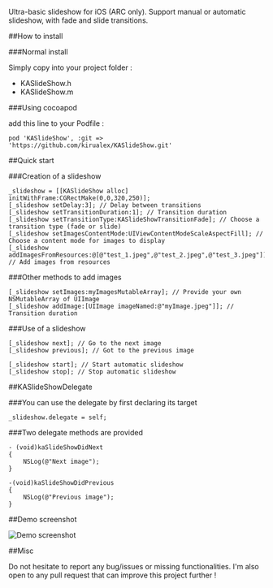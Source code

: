 Ultra-basic slideshow for iOS (ARC only). Support manual or automatic slideshow, with fade and slide transitions.

##How to install

###Normal install

Simply copy into your project folder :

 * KASlideShow.h
 * KASlideShow.m


###Using cocoapod

add this line to your Podfile :

    pod 'KASlideShow', :git => 'https://github.com/kirualex/KASlideShow.git'

##Quick start

###Creation of a slideshow

    _slideshow = [[KASlideShow alloc] initWithFrame:CGRectMake(0,0,320,250)];
    [_slideshow setDelay:3]; // Delay between transitions
    [_slideshow setTransitionDuration:1]; // Transition duration
    [_slideshow setTransitionType:KASlideShowTransitionFade]; // Choose a transition type (fade or slide)
    [_slideshow setImagesContentMode:UIViewContentModeScaleAspectFill]; // Choose a content mode for images to display
    [_slideshow addImagesFromResources:@[@"test_1.jpeg",@"test_2.jpeg",@"test_3.jpeg"]]; // Add images from resources

###Other methods to add images

    [_slideshow setImages:myImagesMutableArray]; // Provide your own NSMutableArray of UIImage
    [_slideshow addImage:[UIImage imageNamed:@"myImage.jpeg"]]; // Transition duration


###Use of a slideshow

    [_slideshow next]; // Go to the next image
    [_slideshow previous]; // Got to the previous image

    [_slideshow start]; // Start automatic slideshow
    [_slideshow stop]; // Stop automatic slideshow

##KASlideShowDelegate

###You can use the delegate by first declaring its target

    _slideshow.delegate = self;

###Two delegate methods are provided

    - (void)kaSlideShowDidNext
    {
        NSLog(@"Next image");
    }

    -(void)kaSlideShowDidPrevious
    {
        NSLog(@"Previous image");
    }

##Demo screenshot

![Demo screenshot](http://s9.postimage.org/68sqfbu7j/Capture_d_cran_du_Simulateur_i_OS_27_janv_2013.png)

##Misc

Do not hesitate to report any bug/issues or missing functionalities. I'm also open to any pull request that can improve this project further !